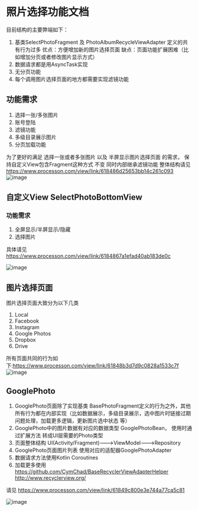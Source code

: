 # 照片选择功能文档
目前结构的主要弊端如下：
1. 基类SelectPhotoFragment 及 PhotoAlbumRecycleViewAdapter 定义的共有行为过多 优点：方便增加新的图片选择页面  缺点：页面功能扩展困难（比如增加分页或者修改图片显示方式）
2. 数据请求都是用AsyncTask实现
3. 无分页功能
4. 每个调用图片选择页面的地方都需要实现滤镜功能


## 功能需求
1.  选择一张/多张图片
2.  账号登陆
3.  滤镜功能
4.  多级目录展示图片
5.  分页加载功能

为了更好的满足 选择一张或者多张图片 以及 半屏显示图片选择页面 的需求， 保持自定义View包含Fragment这种方式 不变
同时内部继承滤镜功能
整体结构请见 https://www.processon.com/view/link/618486d25653bb14c261c093
![image](https://user-images.githubusercontent.com/93108740/140452189-8a54fce7-1e66-4035-b086-d1646e199517.png)




## 自定义View SelectPhotoBottomView
### 功能需求
1. 全屏显示/半屏显示/隐藏
2. 选择图片


具体请见 https://www.processon.com/view/link/6184867a1efad40ab183de0c

![image](https://user-images.githubusercontent.com/93108740/140451889-639ceb18-165c-4a47-9bd1-74ada7355fce.png)


## 图片选择页面
图片选择页面大致分为以下几类
1. Local
2. Facebook
3. Instagram
4. Google Photos
5. Dropbox
6. Drive

所有页面共同的行为如下:https://www.processon.com/view/link/61848b3d7d9c0828a1533c7f
![image](https://user-images.githubusercontent.com/93108740/140452277-ed116639-5268-4046-8a67-c2fbe137c32f.png)



## GooglePhoto
1. GooglePhoto页面除了实现基类 BasePhotoFragment定义的行为之外，其他所有行为都在内部实现（比如数据展示，多级目录展示，选中图片时链接过期问题处理，加载更多逻辑，更新图片选中状态 等）
2. GooglePhoto中的图片数据有对应的数据类型 GooglePhotoBean， 使用时通过扩展方法 转成UI层需要的Photo类型
3. 页面整体结构 UI(Activity/Fragment)--->ViewModel--->Repository
4. GooglePhoto页面图片列表 使用对应的适配器GooglePhotoAdapter
5. 数据请求方法使用Kotlin Coroutines
6. 加载更多使用 https://github.com/CymChad/BaseRecyclerViewAdapterHelper http://www.recyclerview.org/

请见 https://www.processon.com/view/link/61849c800e3e744a77ca5c81

![image](https://user-images.githubusercontent.com/93108740/140452334-70483241-1b1a-424d-b237-67e173013a0d.png)

